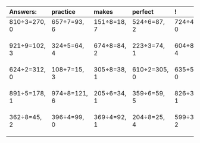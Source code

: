 | Answers: | practice | makes | perfect | ! |
| :--- | :--- | :--- | :--- | :--- |
| 810÷3=270, 0 | 657÷7=93, 6 | 151÷8=18, 7 | 524÷6=87, 2 | 724÷4=181, 0 | 
|   |   |   |   |   | 
|   |   |   |   |   | 
|   |   |   |   |   | 
| 921÷9=102, 3 | 324÷5=64, 4 | 674÷8=84, 2 | 223÷3=74, 1 | 604÷8=75, 4 | 
|   |   |   |   |   | 
|   |   |   |   |   | 
|   |   |   |   |   | 
| 624÷2=312, 0 | 108÷7=15, 3 | 305÷8=38, 1 | 610÷2=305, 0 | 635÷5=127, 0 | 
|   |   |   |   |   | 
|   |   |   |   |   | 
|   |   |   |   |   | 
| 891÷5=178, 1 | 974÷8=121, 6 | 205÷6=34, 1 | 359÷6=59, 5 | 826÷3=275, 1 | 
|   |   |   |   |   | 
|   |   |   |   |   | 
|   |   |   |   |   | 
| 362÷8=45, 2 | 396÷4=99, 0 | 369÷4=92, 1 | 204÷8=25, 4 | 599÷3=199, 2 | 
|   |   |   |   |   | 
|   |   |   |   |   | 
|   |   |   |   |   | 
